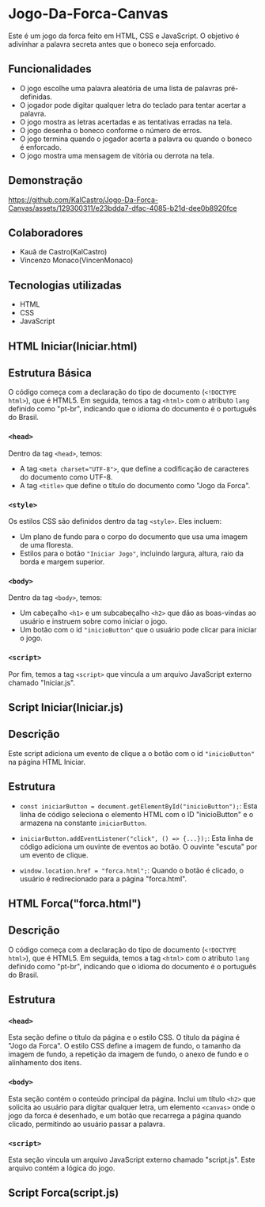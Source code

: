 # Jogo-Da-Forca-Canvas

Este é um jogo da forca feito em HTML, CSS e JavaScript. O objetivo é adivinhar a palavra secreta antes que o boneco seja enforcado.

## Funcionalidades

- O jogo escolhe uma palavra aleatória de uma lista de palavras pré-definidas.
- O jogador pode digitar qualquer letra do teclado para tentar acertar a palavra.
- O jogo mostra as letras acertadas e as tentativas erradas na tela.
- O jogo desenha o boneco conforme o número de erros.
- O jogo termina quando o jogador acerta a palavra ou quando o boneco é enforcado.
- O jogo mostra uma mensagem de vitória ou derrota na tela.

## Demonstração

https://github.com/KalCastro/Jogo-Da-Forca-Canvas/assets/129300311/e23bdda7-dfac-4085-b21d-dee0b8920fce

## Colaboradores

- Kauã de Castro(KalCastro)
- Vincenzo Monaco(VincenMonaco)

## Tecnologias utilizadas

- HTML
- CSS
- JavaScript

## HTML Iniciar(Iniciar.html)
## Estrutura Básica

O código começa com a declaração do tipo de documento (`<!DOCTYPE html>`), que é HTML5. Em seguida, temos a tag `<html>` com o atributo `lang` definido como "pt-br", indicando que o idioma do documento é o português do Brasil.

### `<head>`

Dentro da tag `<head>`, temos:

- A tag `<meta charset="UTF-8">`, que define a codificação de caracteres do documento como UTF-8.
- A tag `<title>` que define o título do documento como "Jogo da Forca".

### `<style>`

Os estilos CSS são definidos dentro da tag `<style>`. Eles incluem:

- Um plano de fundo para o corpo do documento que usa uma imagem de uma floresta.
- Estilos para o botão `"Iniciar Jogo"`, incluindo largura, altura, raio da borda e margem superior.

### `<body>`

Dentro da tag `<body>`, temos:

- Um cabeçalho `<h1>` e um subcabeçalho `<h2>` que dão as boas-vindas ao usuário e instruem sobre como iniciar o jogo.
- Um botão com o id `"inicioButton"` que o usuário pode clicar para iniciar o jogo.

### `<script>`

Por fim, temos a tag `<script>` que vincula a um arquivo JavaScript externo chamado "Iniciar.js".

## Script Iniciar(Iniciar.js)
## Descrição

Este script adiciona um evento de clique a o botão com o id `"inicioButton"` na página HTML Iniciar. 

## Estrutura

- `const iniciarButton = document.getElementById("inicioButton");`: Esta linha de código seleciona o elemento HTML com o ID "inicioButton" e o armazena na constante `iniciarButton`.

- `iniciarButton.addEventListener("click", () => {...});`: Esta linha de código adiciona um ouvinte de eventos ao botão. O ouvinte "escuta" por um evento de clique.

- `window.location.href = "forca.html";`: Quando o botão é clicado, o usuário é redirecionado para a página "forca.html".

## HTML Forca("forca.html")
## Descrição

O código começa com a declaração do tipo de documento (`<!DOCTYPE html>`), que é HTML5. Em seguida, temos a tag `<html>` com o atributo `lang` definido como "pt-br", indicando que o idioma do documento é o português do Brasil.

## Estrutura

### `<head>`

Esta seção define o título da página e o estilo CSS. O título da página é "Jogo da Forca". O estilo CSS define a imagem de fundo, o tamanho da imagem de fundo, a repetição da imagem de fundo, o anexo de fundo e o alinhamento dos itens.

### `<body>`

Esta seção contém o conteúdo principal da página. Inclui um título `<h2>` que solicita ao usuário para digitar qualquer letra, um elemento `<canvas>` onde o jogo da forca é desenhado, e um botão que recarrega a página quando clicado, permitindo ao usuário passar a palavra.

### `<script>`

Esta seção vincula um arquivo JavaScript externo chamado "script.js". Este arquivo contém a lógica do jogo.

## Script Forca(script.js)



